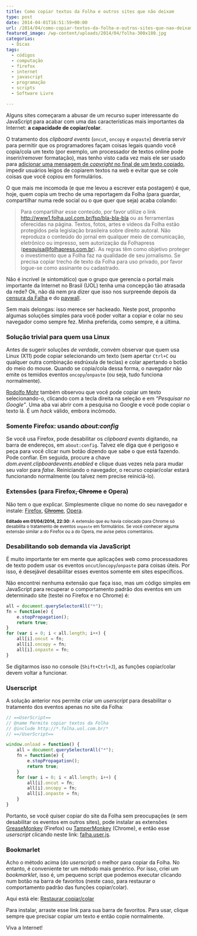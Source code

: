 ```yaml
---
title: Como copiar textos da Folha e outros sites que não deixam
type: post
date: 2014-04-01T16:51:59+00:00
url: /2014/04/como-copiar-textos-da-folha-e-outros-sites-que-nao-deixam/
featured_image: /wp-content/uploads/2014/04/folha-300x180.jpg
categorias:
  - Dicas
tags:
  - códigos
  - computação
  - firefox
  - internet
  - javascript
  - programação
  - scripts
  - Software Livre

---
```

Alguns sites começaram a abusar de um recurso super interessante do JavaScript para acabar com uma das características mais importantes da Internet: **a capacidade de copiar/colar**.

O tratamento dos _clipboard events_ (`oncut`, `oncopy` e `onpaste`) deveria servir para permitir que os programadores façam coisas legais quando você copia/cola um texto (por exemplo, um processador de textos online pode inserir/remover formatação), mas tenho visto cada vez mais ele ser usado para [adicionar uma mensagem de _copyright_ no final de um texto copiado][1], impedir usuários leigos de copiarem textos na web e evitar que se cole coisas que você copiou em formulários.

O que mais me incomoda (e que me levou a escrever esta postagem) é que, hoje, quem copia um trecho de uma reportagem da Folha (para guardar, compartilhar numa rede social ou o que quer que seja) acaba colando:

> Para compartilhar esse conteúdo, por favor utilize o link http://www1.folha.uol.com.br/fsp/bla-bla-bla ou as ferramentas oferecidas na página. Textos, fotos, artes e vídeos da Folha estão protegidos pela legislação brasileira sobre direito autoral. Não reproduza o conteúdo do jornal em qualquer meio de comunicação, eletrônico ou impresso, sem autorização da Folhapress (pesquisa@folhapress.com.br). As regras têm como objetivo proteger o investimento que a Folha faz na qualidade de seu jornalismo. Se precisa copiar trecho de texto da Folha para uso privado, por favor logue-se como assinante ou cadastrado.

Não é incrível (e sintomático) que o grupo que gerencia o portal mais importante da Internet no Brasil (UOL) tenha uma concepção tão atrasada da rede? Ok, não dá nem pra dizer que isso nos surpreende depois da [censura da Falha][2] e do [paywall][3].

Sem mais delongas: isso merece ser hackeado. Neste post, proponho algumas soluções simples para você poder voltar a copiar e colar no seu navegador como sempre fez. Minha preferida, como sempre, é a última.

### Solução trivial para quem usa Linux

Antes de sugerir soluções _de verdade_, convém observar que quem usa Linux (X11) pode copiar selecionando um texto (sem apertar `Ctrl+C` ou qualquer outra combinação esdrúxula de teclas) e colar apertando o botão do meio do mouse. Quando se copia/cola dessa forma, o navegador não emite os temidos eventos `oncopy`/`onpaste` (ou seja, tudo funciona normalmente).

[Rodolfo Mohr][4] também observou que você pode copiar um texto selecionando-o, clicando com a tecla direita na seleção e em _“Pesquisar no Google”_. Uma aba vai abrir com a pesquisa no Google e você pode copiar o texto lá. É um _hack_ válido, embora incômodo.

### Somente Firefox: usando _about:config_

Se você usa Firefox, pode desabilitar os _clipboard events_ digitando, na barra de endereços, em `about:config`. Talvez ele diga que é perigoso e peça para você clicar num botão dizendo que sabe o que está fazendo. Pode confiar. Em seguida, procure a chave _dom.event.clipboardevents.enabled_ e clique duas vezes nela para mudar seu valor para _false_. Reiniciando o navegador, o recurso copiar/colar estará funcionando normalmente (ou talvez nem precise reiniciá-lo).

### Extensões (para Firefox<del>, Chrome</del> e Opera)

Não tem o que explicar. Simplesmente clique no nome do seu navegador e instale: [Firefox][5], <del><a href="https://chrome.google.com/webstore/detail/unblock-clipboard-interac/ojbadajhjbjecoojjkoddhnbobjgleib">Chrome</a></del>, [Opera][6].

<small><strong>Editado em 01/04/2014, 22:30:</strong> A extensão que eu havia colocado para Chrome só desabilita o tratamento de eventos `onpaste` em formulários. Se você conhecer alguma extensão similar a do Firefox ou a do Opera, me avise pelos comentários.</small>

### Desabilitando sob demanda via JavaScript

É muito importante ter em mente que aplicações web como processadores de texto podem usar os eventos `oncut`/`oncopy`/`onpaste` para coisas úteis. Por isso, é desejável desabilitar esses eventos somente em sites específicos.

Não encontrei nenhuma extensão que faça isso, mas um código simples em JavaScript para recuperar o comportamento padrão dos eventos em um determinado site (testei no Firefox e no Chrome) é:

```javascript
all = document.querySelectorAll("*");
fn = function(e) {
    e.stopPropagation();
    return true;
}
for (var i = 0; i < all.length; i++) {
    all[i].oncut = fn;
    all[i].oncopy = fn;
    all[i].onpaste = fn;
}
```

Se digitarmos isso no console (`Shift+Ctrl+J`), as funções copiar/colar devem voltar a funcionar.

### Userscript

A solução anterior nos permite criar um _userscript_ para desabilitar o tratamento dos eventos apenas no site da Folha:

```javascript
// ==UserScript==
// @name Permite copiar textos da Folha
// @include http://*.folha.uol.com.br/*
// ==/UserScript==

window.onload = function() {
    all = document.querySelectorAll("*");
    fn = function(e) {
        e.stopPropagation();
        return true;
    }
    for (var i = 0; i < all.length; i++) {
        all[i].oncut = fn;
        all[i].oncopy = fn;
        all[i].onpaste = fn;
    }
}

```

Portanto, se você quiser copiar do site da Folha sem preocupações (e sem desabilitar os eventos em outros sites), pode instalar as extensões [GreaseMonkey][7] (Firefox) ou [TamperMonkey][8] (Chrome), e então esse _userscript_ clicando neste link: [falha.user.js][9].

### Bookmarlet

Acho o método acima (do _userscript_) o melhor para copiar da Folha. No entanto, é conveniente ter um método mais genérico. Por isso, criei um _bookmarklet_, isso é, um pequeno script que podemos executar clicando num botão na barra de favoritos (neste caso, para restaurar o comportamento padrão das funções copiar/colar).

Aqui está ele: <a href="javascript:all=document.querySelectorAll('*');for(i=0;i<all.length;i++)all[i].oncopy=function(e){e.stopPropagation();return true};void(0)">Restaurar copiar/colar</a>

Para instalar, arraste esse link para sua barra de favoritos. Para usar, clique sempre que precisar copiar um texto e então copie normalmente.

Viva a Internet!

 [1]: http://bavotasan.com/2010/add-a-copyright-notice-to-copied-text/
 [2]: http://desculpeanossafalha.com.br/
 [3]: /2013/07/como-ler-noticias-ilimitadas-de-folha-estadao-e-globo-sem-cadastro/
 [4]: http://rodomundo.juntos.org.br/
 [5]: http://addons.mozilla.org/en-us/firefox/addon/nocopypaste/
 [6]: https://addons.opera.com/en-gb/extensions/details/clipboard-event-blocker/?display=en
 [7]: https://addons.mozilla.org/en-US/firefox/addon/greasemonkey/
 [8]: https://chrome.google.com/webstore/detail/tampermonkey/dhdgffkkebhmkfjojejmpbldmpobfkfo?hl=en
 [9]: /wp-content/uploads/2014/04/falha.user.js
